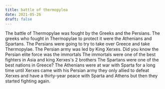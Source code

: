 ```yaml
---
title: battle of thermopylea
date: 2021-05-26
draft: false
---
```


The battle of Thermopylae was fought by the Greeks and the Persians. The greeks who fought in Thermopylae to protect it were the Athenians and Spartans. The Persians were going to try to take over Greece and take Thermopylae. The Persian army was led by King Xerxes. Did you know the Persian elite force was the immortals The immortals were one of the best fighters in Asia and king Xerxes's 2 brothers The Spartans were one of the best nations in Greece? The Athenians were at war with Sparta for a long time until Xerxes came with his Persian army they only allied to defeat Xerxes and have a thirty-year peace with Sparta and Athens but then they started fighting again.